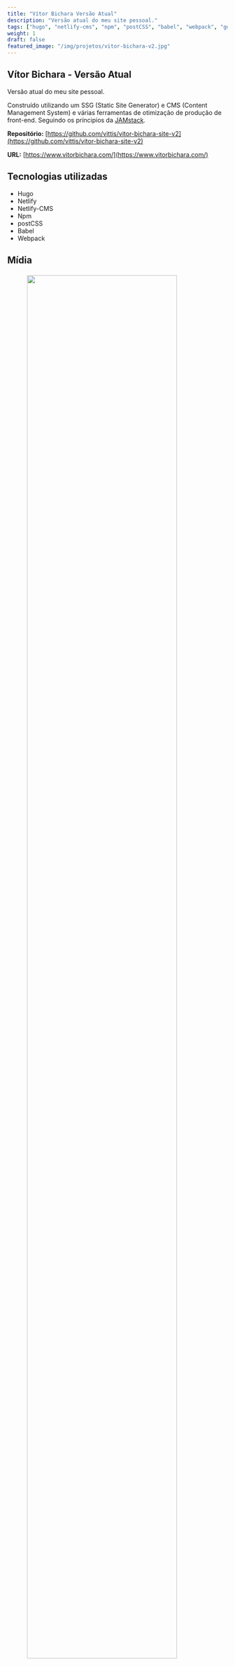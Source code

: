 ```yaml
---
title: "Vítor Bichara Versão Atual"
description: "Versão atual do meu site pessoal."
tags: ["hugo", "netlify-cms", "npm", "postCSS", "babel", "webpack", "gulp", "jamstack"]
weight: 1
draft: false
featured_image: "/img/projetos/vitor-bichara-v2.jpg"
---
```


## Vítor Bichara - Versão Atual

Versão atual do meu site pessoal.

Construído utilizando um SSG (Static Site Generator) e CMS (Content Management System) e várias ferramentas de otimização de produção de front-end. Seguindo os príncipios da [JAMstack](https://jamstack.org/).

**Repositório:** [https://github.com/vittis/vitor-bichara-site-v2](https://github.com/vittis/vitor-bichara-site-v2)

**URL:** [https://www.vitorbichara.com/](https://www.vitorbichara.com/)


## Tecnologias utilizadas

* Hugo
* Netlify
* Netlify-CMS
* Npm
* postCSS
* Babel
* Webpack

## Mídia

<figure>
  <img src="/img/projetos/vitor-bichara-v2.jpg" class="img-responsive center-block" style="width: 90%;padding: 5px;" />
</figure>

<figure>
  <img src="/img/projetos/vitor-bichara-v2/vitor1.png" class="img-responsive center-block" style="width: 90%;padding: 5px;" />
</figure>